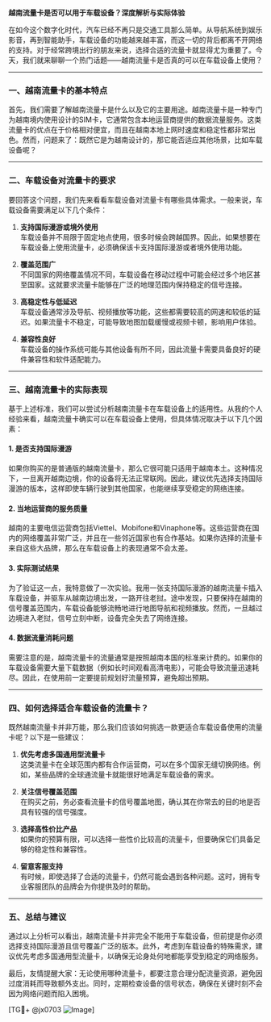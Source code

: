 **越南流量卡是否可以用于车载设备？深度解析与实际体验**

在如今这个数字化时代，汽车已经不再只是交通工具那么简单。从导航系统到娱乐影音，再到智能助手，车载设备的功能越来越丰富，而这一切的背后都离不开网络的支持。对于经常跨境出行的朋友来说，选择合适的流量卡就显得尤为重要了。今天，我们就来聊聊一个热门话题——越南流量卡是否真的可以在车载设备上使用？

---

### 一、越南流量卡的基本特点

首先，我们需要了解越南流量卡是什么以及它的主要用途。越南流量卡是一种专门为越南境内使用设计的SIM卡，它通常包含本地运营商提供的数据流量服务。这类流量卡的优点在于价格相对便宜，而且在越南本地上网时速度和稳定性都非常出色。然而，问题来了：既然它是为越南设计的，那它能否适应其他场景，比如车载设备呢？

---

### 二、车载设备对流量卡的要求

要回答这个问题，我们先来看看车载设备对流量卡有哪些具体需求。一般来说，车载设备需要满足以下几个条件：

1. **支持国际漫游或境外使用**  
   车载设备并不局限于固定地点使用，很多时候会跨越国界。因此，如果想要在车载设备上使用流量卡，必须确保该卡支持国际漫游或者境外使用功能。

2. **覆盖范围广**  
   不同国家的网络覆盖情况不同，车载设备在移动过程中可能会经过多个地区甚至国家。这就要求流量卡能够在广泛的地理范围内保持稳定的信号连接。

3. **高稳定性与低延迟**  
   车载设备通常涉及导航、视频播放等功能，这些都需要较高的网速和较低的延迟。如果流量卡不稳定，可能导致地图加载缓慢或视频卡顿，影响用户体验。

4. **兼容性良好**  
   车载设备的操作系统可能与其他设备有所不同，因此流量卡需要具备良好的硬件兼容性和软件适配能力。

---

### 三、越南流量卡的实际表现

基于上述标准，我们可以尝试分析越南流量卡在车载设备上的适用性。从我的个人经验来看，越南流量卡确实可以在车载设备上使用，但具体情况取决于以下几个因素：

#### 1. 是否支持国际漫游
如果你购买的是普通版的越南流量卡，那么它很可能只适用于越南本土。这种情况下，一旦离开越南边境，你的设备将无法正常联网。因此，建议优先选择支持国际漫游的版本，这样即使车辆行驶到其他国家，也能继续享受稳定的网络连接。

#### 2. 当地运营商的服务质量
越南的主要电信运营商包括Viettel、Mobifone和Vinaphone等。这些运营商在国内的网络覆盖非常广泛，并且在一些邻近国家也有合作基站。如果你选择的流量卡来自这些大品牌，那么在车载设备上的表现通常不会太差。

#### 3. 实际测试结果
为了验证这一点，我特意做了一次实验。我用一张支持国际漫游的越南流量卡插入车载设备，并驱车从越南边境出发，一路开往老挝。途中发现，只要保持在越南的信号覆盖范围内，车载设备能够流畅地进行地图导航和视频播放。然而，一旦越过边境进入老挝，信号立刻中断，设备完全失去了网络连接。

#### 4. 数据流量消耗问题
需要注意的是，越南流量卡的流量通常是按照越南本国的标准来计费的。如果你的车载设备需要大量下载数据（例如长时间观看高清电影），可能会导致流量迅速耗尽。因此，在使用前一定要提前规划好流量预算，避免超出预期。

---

### 四、如何选择适合车载设备的流量卡？

既然越南流量卡并非万能，那么我们应该如何挑选一款更适合车载设备使用的流量卡呢？以下是一些建议：

1. **优先考虑多国通用型流量卡**  
   这类流量卡在全球范围内都有合作运营商，可以在多个国家无缝切换网络。例如，某些品牌的全球通流量卡就能很好地满足车载设备的需求。

2. **关注信号覆盖范围**  
   在购买之前，务必查看流量卡的信号覆盖地图，确认其在你常去的目的地是否具有较强的信号强度。

3. **选择高性价比产品**  
   如果你的预算有限，可以选择一些性价比较高的流量卡，但要确保它们具备足够的稳定性和兼容性。

4. **留意客服支持**  
   有时候，即使选择了合适的流量卡，仍然可能会遇到各种问题。这时，拥有专业客服团队的品牌会为你提供及时的帮助。

---

### 五、总结与建议

通过以上分析可以看出，越南流量卡并非完全不能用于车载设备，但前提是你必须选择支持国际漫游且信号覆盖广泛的版本。此外，考虑到车载设备的特殊需求，建议优先考虑多国通用型流量卡，以确保无论身处何地都能享受到稳定的网络服务。

最后，友情提醒大家：无论使用哪种流量卡，都要注意合理分配流量资源，避免因过度消耗而导致额外支出。同时，定期检查设备的信号状态，确保在关键时刻不会因为网络问题而陷入困境。

[TG💪+ @jx0703 ![Image](https://github.com/user-attachments/assets/dbca1d08-cadb-493c-b0ec-ad6f7a83f270)]